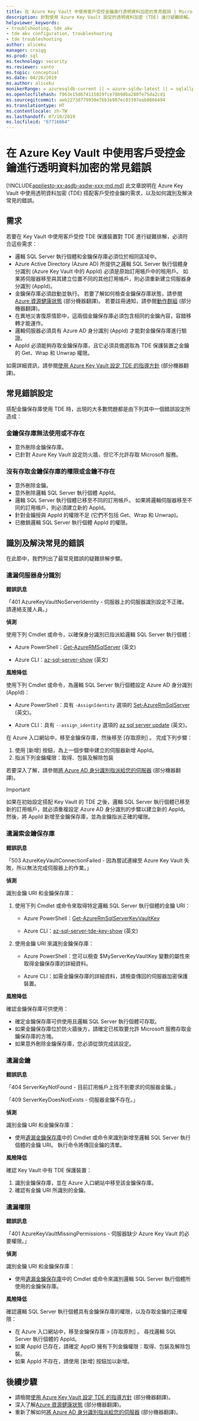 ```yaml
---
title: 在 Azure Key Vault 中使用客戶受控金鑰進行透明資料加密的常見錯誤 | Microsoft Docs
description: 針對使用 Azure Key Vault 設定的透明資料加密 (TDE) 進行疑難排解。
helpviewer_keywords:
- troublshooting, tde akv
- tde akv configuration, troubleshooting
- tde troubleshooting
author: aliceku
manager: craigg
ms.prod: sql
ms.technology: security
ms.reviewer: vanto
ms.topic: conceptual
ms.date: 04/26/2019
ms.author: aliceku
monikerRange: = azuresqldb-current || = azure-sqldw-latest || = sqlallproducts-allversions
ms.openlocfilehash: f963e15d674115029fce78b98ba280fe75da2cd1
ms.sourcegitcommit: aeb2273d779930e76b3e907ec03397eab0866494
ms.translationtype: HT
ms.contentlocale: zh-TW
ms.lasthandoff: 07/10/2019
ms.locfileid: "67716664"
---
```

# <a name="common-errors-for-transparent-data-encryption-with-customer-managed-keys-in-azure-key-vault"></a>在 Azure Key Vault 中使用客戶受控金鑰進行透明資料加密的常見錯誤

[!INCLUDE[appliesto-xx-asdb-asdw-xxx-md.md](../../../includes/appliesto-xx-asdb-asdw-xxx-md.md)]
此文章說明在 Azure Key Vault 中使用透明資料加密 (TDE) 搭配客戶受控金鑰的需求，以及如何識別及解決常見的錯誤。

## <a name="requirements"></a>需求

若要在 Key Vault 中使用客戶受控 TDE 保護裝置對 TDE 進行疑難排解，必須符合這些需求：

- 邏輯 SQL Server 執行個體和金鑰保存庫必須位於相同區域中。
- Azure Active Directory (Azure AD) 所提供之邏輯 SQL Server 執行個體身分識別 (Azure Key Vault 中的 AppId) 必須是原始訂用帳戶中的租用戶。 如果將伺服器移至與其建立位置不同的其他訂用帳戶，則必須重新建立伺服器身分識別 (AppId)。
- 金鑰保存庫必須啟動並執行。 若要了解如何檢查金鑰保存庫狀態，請參閱 [Azure 資源健康狀態](https://docs.microsoft.com/azure/service-health/resource-health-overview) \(部分機器翻譯\)。 若要註冊通知，請參閱[動作群組](https://docs.microsoft.com/azure/azure-monitor/platform/action-groups) \(部分機器翻譯\)。
- 在異地災害復原情節中，這兩個金鑰保存庫必須包含相同的金鑰內容，容錯移轉才能運作。
- 邏輯伺服器必須具有 Azure AD 身分識別 (AppId) 才能對金鑰保存庫進行驗證。
- AppId 必須能夠存取金鑰保存庫，且它必須具備選取為 TDE 保護裝置之金鑰的 Get、Wrap 和 Unwrap 權限。

如需詳細資訊，請參閱[使用 Azure Key Vault 設定 TDE 的指導方針](https://docs.microsoft.com/azure/sql-database/transparent-data-encryption-byok-azure-sql#guidelines-for-configuring-tde-with-azure-key-vault) \(部分機器翻譯\)。

## <a name="common-misconfigurations"></a>常見錯誤設定

搭配金鑰保存庫使用 TDE 時，出現的大多數問題都是由下列其中一個錯誤設定所造成：

### <a name="the-key-vault-is-unavailable-or-doesnt-exist"></a>金鑰保存庫無法使用或不存在

- 意外刪除金鑰保存庫。
- 已針對 Azure Key Vault 設定防火牆，但它不允許存取 Microsoft 服務。

### <a name="no-permissions-to-access-the-key-vault-or-the-key-doesnt-exist"></a>沒有存取金鑰保存庫的權限或金鑰不存在

- 意外刪除金鑰。
- 意外刪除邏輯 SQL Server 執行個體 AppId。
- 邏輯 SQL Server 執行個體已移至不同的訂用帳戶。 如果將邏輯伺服器移至不同的訂用帳戶，則必須建立新的 AppId。
- 針對金鑰授與 AppId 的權限不足 (它們不包括 Get、Wrap 和 Unwrap)。
- 已撤銷邏輯 SQL Server 執行個體 AppId 的權限。

## <a name="identify-and-resolve-common-errors"></a>識別及解決常見的錯誤

在此節中，我們列出了最常見錯誤的疑難排解步驟。

### <a name="missing-server-identity"></a>遺漏伺服器身分識別

**錯誤訊息**

「401 AzureKeyVaultNoServerIdentity - 伺服器上的伺服器識別設定不正確。  請連絡支援人員。」

**偵測**

使用下列 Cmdlet 或命令，以確保身分識別已指派給邏輯 SQL Server 執行個體：

- Azure PowerShell：[Get-AzureRMSqlServer](https://docs.microsoft.com/powershell/module/AzureRM.Sql/Get-AzureRmSqlServer?view=azurermps-6.13.0) \(英文\) 

- Azure CLI：[az-sql-server-show](https://docs.microsoft.com/cli/azure/sql/server?view=azure-cli-latest#az-sql-server-show) \(英文\)

**風險降低**

使用下列 Cmdlet 或命令，為邏輯 SQL Server 執行個體設定 Azure AD 身分識別 (AppId)：

- Azure PowerShell：具有 `-AssignIdentity` 選項的 [Set-AzureRmSqlServer](https://docs.microsoft.com/powershell/module/azurerm.sql/set-azurermsqlserver?view=azurermps-6.13.0) \(英文\)。

- Azure CLI：具有 `--assign_identity` 選項的 [az sql server update](https://docs.microsoft.com/cli/azure/sql/server?view=azure-cli-latest#az-sql-server-update) \(英文\)。

在 Azure 入口網站中，移至金鑰保存庫，然後移至 [存取原則]  。 完成下列步驟： 

 1. 使用 [新增]  按鈕，為上一個步驟中建立的伺服器新增 AppId。 
 1. 指派下列金鑰權限：取得、包裝及解除包裝 

若要深入了解，請參閱[將 Azure AD 身分識別指派給您的伺服器](https://docs.microsoft.com/azure/sql-database/transparent-data-encryption-byok-azure-sql-configure?view=sql-server-2017&viewFallbackFrom=azuresqldb-current#step-1-assign-an-azure-ad-identity-to-your-server) \(部分機器翻譯\)。

> [!IMPORTANT]
> 如果在初始設定搭配 Key Vault 的 TDE 之後，邏輯 SQL Server 執行個體已移至新的訂用帳戶，就必須重複設定 Azure AD 身分識別的步驟以建立新的 AppId。 然後，將 AppId 新增至金鑰保存庫，並為金鑰指派正確的權限。 
>

### <a name="missing-key-vault"></a>遺漏索金鑰保存庫

**錯誤訊息**

「503 AzureKeyVaultConnectionFailed - 因為嘗試連線至 Azure Key Vault 失敗，所以無法完成伺服器上的作業。」 

**偵測**

識別金鑰 URI 和金鑰保存庫：

1. 使用下列 Cmdlet 或命令來取得特定邏輯 SQL Server 執行個體的金鑰 URI：

    - Azure PowerShell：[Get-AzureRmSqlServerKeyVaultKey](https://docs.microsoft.com/powershell/module/azurerm.sql/get-azurermsqlserverkeyvaultkey?view=azurermps-6.13.0)

    - Azure CLI：[az-sql-server-tde-key-show](https://docs.microsoft.com/cli/azure/sql/server/tde-key?view=azure-cli-latest#az-sql-server-tde-key-show) \(英文\) 

1. 使用金鑰 URI 來識別金鑰保存庫：

    - Azure PowerShell：您可以檢查 $MyServerKeyVaultKey 變數的屬性來取得金鑰保存庫的詳細資料。

    - Azure CLI：如需金鑰保存庫的詳細資料，請檢查傳回的伺服器加密保護裝置。

**風險降低**

確認金鑰保存庫可供使用：

- 確定金鑰保存庫可供使用且邏輯 SQL Server 執行個體可存取。
- 如果金鑰保存庫位於防火牆後方，請確定已核取要允許 Microsoft 服務存取金鑰保存庫的方塊。
- 如果意外刪除金鑰保存庫，您必須從頭完成該設定。


### <a name="missing-key"></a>遺漏金鑰

**錯誤訊息**

「404 ServerKeyNotFound - 目前訂用帳戶上找不到要求的伺服器金鑰。」  

「409 ServerKeyDoesNotExists - 伺服器金鑰不存在。」 

**偵測**

識別金鑰 URI 和金鑰保存庫：

- 使用[遺漏金鑰保存庫](#missing-key-vault)中的 Cmdlet 或命令來識別新增至邏輯 SQL Server 執行個體的金鑰 URI。 執行命令將傳回金鑰的清單。

**風險降低**

確認 Key Vault 中有 TDE 保護裝置：

1. 識別金鑰保存庫，並在 Azure 入口網站中移至該金鑰保存庫。
1. 確認有金鑰 URI 所識別的金鑰。

### <a name="missing-permissions"></a>遺漏權限

**錯誤訊息**

「401 AzureKeyVaultMissingPermissions - 伺服器缺少 Azure Key Vault 的必要權限。」 

**偵測**

識別金鑰 URI 和金鑰保存庫： 

- 使用[遺漏金鑰保存庫](#missing-key-vault)中的 Cmdlet 或命令來識別邏輯 SQL Server 執行個體所使用的金鑰保存庫。

**風險降低**

確認邏輯 SQL Server 執行個體具有金鑰保存庫的權限，以及存取金鑰的正確權限：

- 在 Azure 入口網站中，移至金鑰保存庫 > [存取原則]  。 尋找邏輯 SQL Server 執行個體的 AppId。  
- 如果 AppId 已存在，請確定 AppID 擁有下列金鑰權限：取得、包裝及解除包裝。
- 如果 AppId 不存在，請使用 [新增]  按鈕加以新增。 

## <a name="next-steps"></a>後續步驟

- 請檢閱[使用 Azure Key Vault 設定 TDE 的指導方針](https://docs.microsoft.com/azure/sql-database/transparent-data-encryption-byok-azure-sql#guidelines-for-configuring-tde-with-azure-key-vault) \(部分機器翻譯\)。
- 深入了解[Azure 資源健康狀態](https://docs.microsoft.com/azure/service-health/resource-health-overview) \(部分機器翻譯\)。
- 重新了解如何[將 Azure AD 身分識別指派給您的伺服器](https://docs.microsoft.com/azure/sql-database/transparent-data-encryption-byok-azure-sql-configure?view=sql-server-2017&viewFallbackFrom=azuresqldb-current#step-1-assign-an-azure-ad-identity-to-your-server) \(部分機器翻譯\)。
